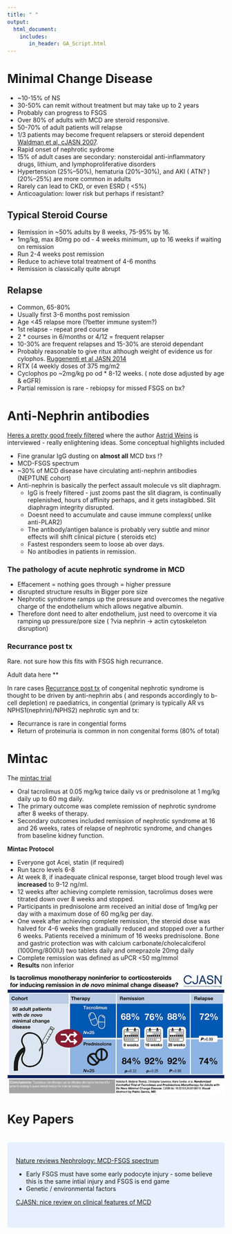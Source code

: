 ```yaml
---
title: " "
output: 
  html_document:
    includes:
       in_header: GA_Script.html
---
```

# Minimal Change Disease

* ~10-15% of NS
* 30-50% can remit without treatment but may take up to 2 years
* Probably can progress to FSGS
* Over 80% of adults with MCD are steroid responsive. 
* 50-70% of adult patients will  relapse 
* 1/3 patients may become frequent relapsers or steroid dependent [Waldman et al, cJASN 2007](https://cjasn.asnjournals.org/content/2/3/445). 
* Rapid onset of nephrotic sydrome
* 15% of adult cases are secondary: nonsteroidal anti-inflammatory drugs, lithium, and lymphoproliferative disorders
* Hypertension (25%–50%), hematuria (20%–30%), and AKI ( ATN? )(20%–25%) are more common in adults
* Rarely can lead to CKD, or even ESRD ( <5%)
* Anticoagulation: lower risk but perhaps if resistant?

## Typical Steroid Course
* Remission in ~50% adults by 8 weeks, 75-95% by 16.
* 1mg/kg, max 80mg po od - 4 weeks minimum, up to 16 weeks if waiting on remission
* Run 2-4 weeks post remission
* Reduce to achieve total treatment of 4-6 months
* Remission is classically quite abrupt

## Relapse
* Common, 65-80%
* Usually first 3-6 months post remission
* Age <45 relapse more (?better immune system?)
* 1st relapse - repeat pred course
* 2 * courses in 6/months or 4/12 = frequent relapser
* 10-30% are frequent relapses and 15-30% are steroid dependant
* Probably reasonable to give ritux although weight of evidence us for cylophos.
[Ruggenenti et al JASN 2014](https://jasn.asnjournals.org/content/25/4/850?ijkey=f2dc13c5abc54176d3ad3875aaf8460ec301ee27&keytype2=tf_ipsecsha)
* RTX (4 weekly doses of 375 mg/m2
* Cyclophos po ~2mg/kg po od * 8-12 weeks. ( note dose adjusted by age & eGFR)
* Partial remission is rare - rebiopsy for missed FSGS on bx?


# Anti-Nephrin antibodies

[Heres a pretty good freely filtered](http://www.nephjc.com/freelyfiltered/42/anti-nephrin-antibodies-cause-mcd) where the author [Astrid Weins](https://twitter.com/AstridWeins) is interviewed - really enlightening ideas. Some conceptual highlights included

* Fine granular IgG dusting on **almost all** MCD bxs !?
* MCD-FSGS spectrum
* ~30% of MCD disease have circulating anti-nephrin antibodies (NEPTUNE cohort)
* Anti-nephrin is basically the perfect assault molecule vs slit diaphragm.
  * IgG is freely filtered - just zooms past the slit diagram, is continually replenished, hours of affinity perhaps, and it gets instagibbed. Slit diaphragm integrity disrupted.
  * Doesnt need to accumulate and cause immune complexs( unlike anti-PLAR2)
  * The antibody/antigen balance is probably very subtle and minor effects will shift clinical picture ( steroids etc)
  * Fastest responders seem to loose ab over days.
  * No antibodies in patients in remission.
  
### The pathology of acute nephrotic syndrome in MCD

  * Effacement = nothing goes through = higher pressure
  * disrupted structure results in Bigger pore size
  * Nephrotic syndrome ramps up the pressure and overcomes the negative charge of the endothelium which allows negative albumin.
  * Therefore dont need to alter endothelium, just need to overcome it via ramping up pressure/pore size ( ?via nephrin -> actin cytoskeleton disruption)


### Recurrance post tx

Rare. not sure how this fits with FSGS high recurrance.

Adult data here **

In rare cases [Recurrance post tx](https://www.ncbi.nlm.nih.gov/pmc/articles/PMC4212136/) of congenital nephrotic syndrome is thought to be driven by anti-nephrin abs ( and responds accordingly to b-cell depletion)
re paediatrics,  in congential (primary is typically AR vs NPHS1(nephrin)/NPHS2) nephrotic syn and tx:

* Recurrance is rare in congential forms
* Return of proteinuria is common in non congenital forms (80% of total)

# Mintac

The [mintac trial](https://pubmed.ncbi.nlm.nih.gov/31953303/)

* Oral tacrolimus at 0.05 mg/kg twice daily vs or prednisolone at 1 mg/kg daily up to 60 mg daily.
* The primary outcome was complete remission of nephrotic syndrome after 8 weeks of therapy.
* Secondary outcomes included remission of nephrotic syndrome at 16 and 26 weeks, rates of relapse of nephrotic syndrome, and changes from baseline kidney function.

**Mintac Protocol**

* Everyone got Acei, statin (if required)
* Run tacro levels 6-8
* At week 8, if inadequate clinical response, target blood trough level was **increased** to 9-12 ng/ml. 
* 12 weeks after achieving complete remission, tacrolimus doses were titrated down over 8 weeks and stopped.  
* Participants in prednisolone arm received an initial dose of 1mg/kg per day with a maximum dose of 60 mg/kg per day. 
* One week after achieving complete remission, the steroid dose was halved for 4-6 weeks then gradually reduced and stopped over a further 6 weeks. Patients received a minimum of 16 weeks prednisolone. Bone and gastric protection was with calcium carbonate/cholecalciferol (1000mg/800IU) two tablets daily and omeprazole 20mg daily
* Complete remission was defined as uPCR <50 mg/mmol
* **Results** non inferior

![abtract by Pablo Garcia](images/mintac_visual_VAPablo.jpg)

# Key Papers

<br>
<style>
div.blue { background-color:#e6f0ff; border-radius: 5px; padding: 20px;}
</style>
<div class = "blue">

[Nature reviews Nephrology: MCD-FSGS spectrum ](https://www.nature.com/articles/nrneph.2016.147)

* Early FSGS must have some early podocyte injury  - some believe this is the same intial injury and FSGS is end game
* Genetic / environmental factors 

[CJASN: nice review on clinical features of MCD ](https://www.nature.com/https://cjasn.asnjournals.org/content/14/6/911/nrneph.2016.147)


<br>


